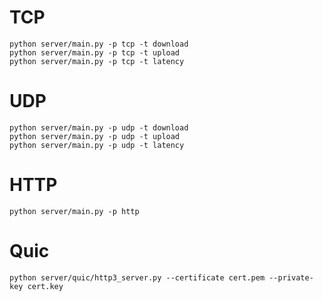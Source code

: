 # TCP
```
python server/main.py -p tcp -t download
python server/main.py -p tcp -t upload
python server/main.py -p tcp -t latency
```

# UDP
```
python server/main.py -p udp -t download
python server/main.py -p udp -t upload
python server/main.py -p udp -t latency
```

# HTTP
```
python server/main.py -p http
```

# Quic
```
python server/quic/http3_server.py --certificate cert.pem --private-key cert.key
```

